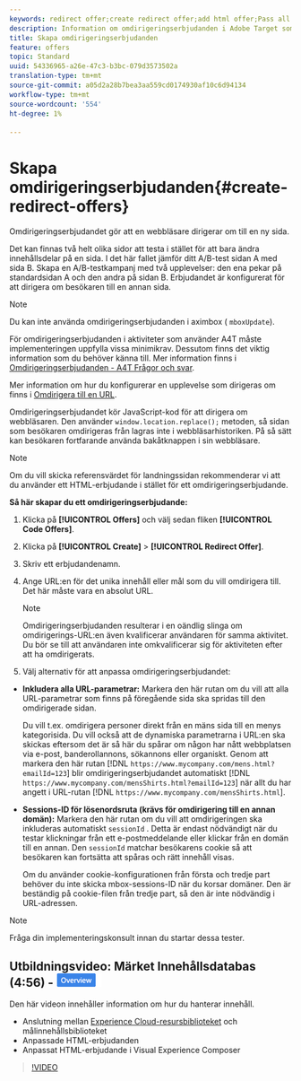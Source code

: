 ```yaml
---
keywords: redirect offer;create redirect offer;add html offer;Pass all URL parameters in redirect;Pass mboxSessionId in redirect (only needed when the redirect is going to a different domain)
description: Information om omdirigeringserbjudanden i Adobe Target som gör att en webbläsare dirigerar om till en ny sida.
title: Skapa omdirigeringserbjudanden
feature: offers
topic: Standard
uuid: 54336965-a26e-47c3-b3bc-079d3573502a
translation-type: tm+mt
source-git-commit: a05d2a28b7bea3aa559cd0174930af10c6d94134
workflow-type: tm+mt
source-wordcount: '554'
ht-degree: 1%

---
```



# Skapa omdirigeringserbjudanden{#create-redirect-offers}

Omdirigeringserbjudandet gör att en webbläsare dirigerar om till en ny sida.

Det kan finnas två helt olika sidor att testa i stället för att bara ändra innehållsdelar på en sida. I det här fallet jämför ditt A/B-test sidan A med sida B. Skapa en A/B-testkampanj med två upplevelser: den ena pekar på standardsidan A och den andra på sidan B. Erbjudandet är konfigurerat för att dirigera om besökaren till en annan sida.

>[!NOTE]
>
>Du kan inte använda omdirigeringserbjudanden i aximbox ( `mboxUpdate`).
>
>För omdirigeringserbjudanden i aktiviteter som använder A4T måste implementeringen uppfylla vissa minimikrav. Dessutom finns det viktig information som du behöver känna till. Mer information finns i [Omdirigeringserbjudanden - A4T Frågor och svar](/help/c-integrating-target-with-mac/a4t/r-a4t-faq/a4t-faq-redirect-offers.md#concept_21BF213F10E1414A9DCD4A98AF207905).

Mer information om hur du konfigurerar en upplevelse som dirigeras om finns i [Omdirigera till en URL](/help/c-experiences/c-visual-experience-composer/redirect-offer.md#task_9578678D42784F5EB9638F8AC8C911FA).

Omdirigeringserbjudandet kör JavaScript-kod för att dirigera om webbläsaren. Den använder `window.location.replace();` metoden, så sidan som besökaren omdirigeras från lagras inte i webbläsarhistoriken. På så sätt kan besökaren fortfarande använda bakåtknappen i sin webbläsare.

>[!NOTE]
>
>Om du vill skicka referensvärdet för landningssidan rekommenderar vi att du använder ett HTML-erbjudande i stället för ett omdirigeringserbjudande.

**Så här skapar du ett omdirigeringserbjudande:**

1. Klicka på **[!UICONTROL Offers]** och välj sedan fliken **[!UICONTROL Code Offers]**.
1. Klicka på **[!UICONTROL Create]** > **[!UICONTROL Redirect Offer]**.
1. Skriv ett erbjudandenamn.
1. Ange URL:en för det unika innehåll eller mål som du vill omdirigera till. Det här måste vara en absolut URL.

   >[!NOTE]
   >
   >Omdirigeringserbjudanden resulterar i en oändlig slinga om omdirigerings-URL:en även kvalificerar användaren för samma aktivitet. Du bör se till att användaren inte omkvalificerar sig för aktiviteten efter att ha omdirigerats.

1. Välj alternativ för att anpassa omdirigeringserbjudandet:

* **Inkludera alla URL-parametrar:** Markera den här rutan om du vill att alla URL-parametrar som finns på föregående sida ska spridas till den omdirigerade sidan.

   Du vill t.ex. omdirigera personer direkt från en mäns sida till en menys kategorisida. Du vill också att de dynamiska parametrarna i URL:en ska skickas eftersom det är så här du spårar om någon har nått webbplatsen via e-post, banderollannons, sökannons eller organiskt. Genom att markera den här rutan [!DNL `https://www.mycompany.com/mens.html?emailId=123`] blir omdirigeringserbjudandet automatiskt [!DNL `https://www.mycompany.com/mensShirts.html?emailId=123`] när allt du har angett i URL-rutan [!DNL `https://www.mycompany.com/mensShirts.html`].

* **Sessions-ID för lösenordsruta (krävs för omdirigering till en annan domän):** Markera den här rutan om du vill att omdirigeringen ska inkluderas automatiskt `sessionId` . Detta är endast nödvändigt när du testar klickningar från ett e-postmeddelande eller klickar från en domän till en annan. Den `sessionId` matchar besökarens cookie så att besökaren kan fortsätta att spåras och rätt innehåll visas.

   Om du använder cookie-konfigurationen från första och tredje part behöver du inte skicka mbox-sessions-ID när du korsar domäner. Den är beständig på cookie-filen från tredje part, så den är inte nödvändig i URL-adressen.

>[!NOTE]
>
>Fråga din implementeringskonsult innan du startar dessa tester.

## Utbildningsvideo: Märket Innehållsdatabas (4:56) - ![översikt](/help/assets/overview.png)

Den här videon innehåller information om hur du hanterar innehåll.

* Anslutning mellan [Experience Cloud-resursbiblioteket](https://experienceleague.adobe.com/docs/core-services/interface/assets/creative-cloud.html) och målinnehållsbiblioteket
* Anpassade HTML-erbjudanden
* Anpassat HTML-erbjudande i Visual Experience Composer

>[!VIDEO](https://video.tv.adobe.com/v/17387)
